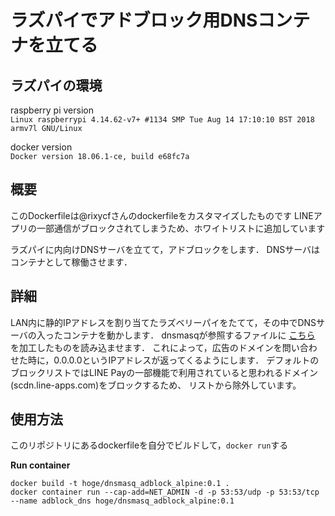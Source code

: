 ラズパイでアドブロック用DNSコンテナを立てる
====

ラズパイの環境
----
raspberry pi version  
`Linux raspberrypi 4.14.62-v7+ #1134 SMP Tue Aug 14 17:10:10 BST 2018 armv7l GNU/Linux`

docker version  
`Docker version 18.06.1-ce, build e68fc7a`


概要
----
このDockerfileは@rixycfさんのdockerfileをカスタマイズしたものです
LINEアプリの一部通信がブロックされてしまうため、ホワイトリストに追加しています

ラズパイに内向けDNSサーバを立てて，アドブロックをします．
DNSサーバはコンテナとして稼働させます．

詳細
----
LAN内に静的IPアドレスを割り当てたラズベリーパイをたてて，その中でDNSサーバの入ったコンテナを動かします．
dnsmasqが参照するファイルに [こちら](https://warui.intaa.net/adhosts/hosts.txt) を加工したものを読み込ませます．
これによって，広告のドメインを問い合わせた時に，0.0.0.0というIPアドレスが返ってくるようにします．
デフォルトのブロックリストではLINE Payの一部機能で利用されていると思われるドメイン(scdn.line-apps.com)をブロックするため、
リストから除外しています。

使用方法
----
このリポジトリにあるdockerfileを自分でビルドして，`docker run`する

__Run container__  
```
docker build -t hoge/dnsmasq_adblock_alpine:0.1 .
docker container run --cap-add=NET_ADMIN -d -p 53:53/udp -p 53:53/tcp --name adblock_dns hoge/dnsmasq_adblock_alpine:0.1
```
